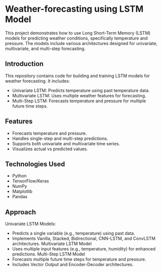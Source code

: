 # Weather-forecasting using LSTM Model
This project demonstrates how to use Long Short-Term Memory (LSTM) models for predicting weather conditions, specifically temperature and pressure. The models include various architectures designed for univariate, multivariate, and multi-step forecasting.


## Introduction
This repository contains code for building and training LSTM models for weather forecasting. 
It includes:
- Univariate LSTM: Predicts temperature using past temperature data.
- Multivariate LSTM: Uses multiple weather features for forecasting.
- Multi-Step LSTM: Forecasts temperature and pressure for multiple future time steps.

## Features
- Forecasts temperature and pressure.
- Handles single-step and multi-step predictions.
- Supports both univariate and multivariate time series.
- Visualizes actual vs predicted values.

## Technologies Used
- Python
- TensorFlow/Keras
- NumPy
- Matplotlib
- Pandas

## Approach
Univariate LSTM Models:
- Predicts a single variable (e.g., temperature) using past data.
- Implements Vanilla, Stacked, Bidirectional, CNN-LSTM, and ConvLSTM architectures.
Multivariate LSTM Model
- Uses multiple input features (e.g., temperature, humidity) for enhanced predictions.
Multi-Step LSTM Model
- Forecasts multiple future time steps for temperature and pressure.
- Includes Vector Output and Encoder-Decoder architectures.

  





